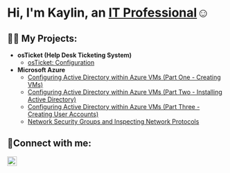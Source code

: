 <h1>Hi, I'm Kaylin, an <a href="https://linkedin.com/in/Josh">IT Professional</a>☺</h1>

<h2>👨‍💻 My Projects:</h2>

- <b>osTicket (Help Desk Ticketing System)</b>
  - [osTicket: Configuration](https://github.com/KayNicole10/post-install-config)
- <b>Microsoft Azure</b>
  - [Configuring Active Directory within Azure VMs (Part One - Creating VMs)](https://github.com/KayNicole10/configure-ad-part-1)
  - [Configuring Active Directory within Azure VMs (Part Two - Installing Active Directory)](https://github.com/KayNicole10/configure-ad-part-2)
  - [Configuring Active Directory within Azure VMs (Part Three - Creating User Accounts)](https://github.com/KayNicole10/configure-ad-part-3)
  - [Network Security Groups and Inspecting Network Protocols](https://github.com/KayNicole10/azure-network-protocols)

<h2>🤳Connect with me:</h2>

[<img align="left" alt="Kaylin | LinkedIn" width="22px" src="https://cdn.jsdelivr.net/npm/simple-icons@v3/icons/linkedin.svg" />][linkedin]

[linkedin]: https://linkedin.com/in/Josh
